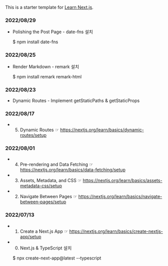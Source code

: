 This is a starter template for [Learn Next.js](https://nextjs.org/learn).

### 2022/08/29

- Polishing the Post Page - date-fns 설치

  $ npm install date-fns

### 2022/08/25

- Render Markdown - remark 설치

  $ npm install remark remark-html

### 2022/08/23

- Dynamic Routes - Implement getStaticPaths & getStaticProps

### 2022/08/17

- 5. Dynamic Routes ☞ https://nextjs.org/learn/basics/dynamic-routes/setup

### 2022/08/01

- 4. Pre-rendering and Data Fetching ☞ https://nextjs.org/learn/basics/data-fetching/setup
- 3. Assets, Metadata, and CSS ☞ https://nextjs.org/learn/basics/assets-metadata-css/setup
- 2. Navigate Between Pages ☞ https://nextjs.org/learn/basics/navigate-between-pages/setup

### 2022/07/13

- 1. Create a Next.js App ☞ https://nextjs.org/learn/basics/create-nextjs-app/setup
- 0. Next.js & TypeScript 설치

  $ npx create-next-app@latest --typescript
